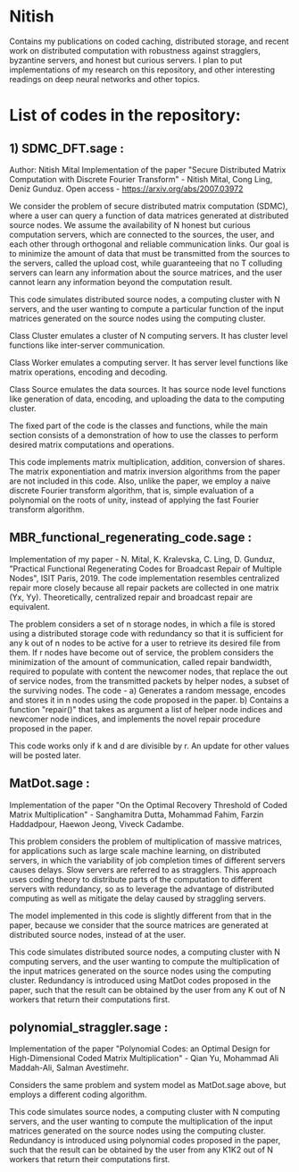 # Nitish
Contains my publications on coded caching, distributed storage, and recent work on distributed computation with robustness against stragglers, byzantine servers, and honest but curious servers.
I plan to put implementations of my research on this repository, and other interesting readings on deep neural networks and other topics.

# List of codes in the repository:

## 1) SDMC_DFT.sage :

Author: Nitish Mital
Implementation of the paper "Secure Distributed Matrix Computation with Discrete Fourier Transform" - Nitish Mital, Cong Ling, Deniz Gunduz. 
Open access - https://arxiv.org/abs/2007.03972

We consider the problem of secure distributed matrix computation (SDMC), where a user can query a function of data matrices generated at distributed source nodes. We assume the availability of N honest but curious computation servers, which are connected to the sources, the user, and each other through orthogonal and reliable communication links. Our goal is to minimize the amount of data that must be transmitted from the sources to the servers, called the upload cost, while guaranteeing that no T colluding servers can learn any information about the source matrices, and the user cannot learn any information beyond the computation result.

This code simulates distributed source nodes, a computing cluster with N servers, and the user wanting to compute a particular function of the input matrices generated on the source nodes using the computing cluster. 

Class Cluster emulates a cluster of N computing servers. It has cluster level functions like inter-server communication.

Class Worker emulates a computing server. It has server level functions like matrix operations, encoding and decoding.

Class Source emulates the data sources. It has source node level functions like generation of data, encoding, and uploading the data to the computing cluster.

The fixed part of the code is the classes and functions, while the main section consists of a demonstration of how to use the classes to perform desired matrix computations and operations.

This code implements matrix multiplication, addition, conversion of shares. The matrix exponentiation and matrix inversion algorithms from the paper are not included in this code. Also, unlike the paper, we employ a naive discrete Fourier transform algorithm, that is, simple evaluation of a polynomial on the roots of unity, instead of applying the fast Fourier transform algorithm.

## MBR_functional_regenerating_code.sage :

 Implementation of my paper - N. Mital, K. Kralevska, C. Ling, D. Gunduz, "Practical Functional Regenerating Codes for Broadcast Repair of Multiple Nodes", ISIT Paris, 2019. The code implementation resembles centralized repair more closely because all repair packets are collected in one matrix (Yx, Yy). Theoretically, centralized repair and broadcast repair are equivalent.

The problem considers a set of n storage nodes, in which a file is stored using a distributed storage code with redundancy so that it is sufficient for any k out of n nodes to be active for a user to retrieve its desired file from them. If r nodes have become out of service, the problem considers the minimization of the amount of communication, called repair bandwidth, required to populate with content the newcomer nodes, that replace the out of service nodes, from the transmitted packets by helper nodes, a subset of the surviving nodes.
The code -
a) Generates a random message, encodes and stores it in n nodes using the code proposed in the paper.
b) Contains a function "repair()" that takes as argument a list of helper node indices and newcomer node indices, and implements the novel repair procedure proposed in the paper.

This code works only if k and d are divisible by r. An update for other values will be posted later.


## MatDot.sage :
Implementation of the paper "On the Optimal Recovery Threshold of Coded Matrix Multiplication" - Sanghamitra Dutta, Mohammad Fahim, Farzin Haddadpour, Haewon Jeong, Viveck Cadambe.

This problem considers the problem of multiplication of massive matrices, for applications such as large scale machine learning, on distributed servers, in which the variability of job completion times of different servers causes delays. Slow servers are referred to as stragglers. This approach uses coding theory to distribute parts of the computation to different servers with redundancy, so as to leverage the advantage of distributed computing as well as mitigate the delay caused by straggling servers. 

The model implemented in this code is slightly different from that in the paper, because we consider that the source matrices are generated at distributed source nodes, instead of at the user.

This code simulates distributed source nodes, a computing cluster with N computing servers, and the user wanting to compute the multiplication of the input matrices generated on the source nodes using the computing cluster. Redundancy is introduced using MatDot codes proposed in the paper, such that the result can be obtained by the user from any K out of N workers that return their computations first.

## polynomial_straggler.sage :

Implementation of the paper "Polynomial Codes: an Optimal Design for High-Dimensional Coded Matrix Multiplication" - Qian Yu, Mohammad Ali Maddah-Ali, Salman Avestimehr.

Considers the same problem and system model as MatDot.sage above, but employs a different coding algorithm.

This code simulates source nodes, a computing cluster with N computing servers, and the user wanting to compute the multiplication of the input matrices generated on the source nodes using the computing cluster. Redundancy is introduced using polynomial codes proposed in the paper, such that the result can be obtained by the user from any K1K2 out of N workers that return their computations first.
